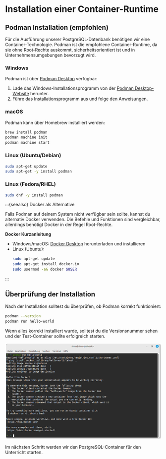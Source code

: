 # Installation einer Container-Runtime

## Podman Installation (empfohlen)

Für die Ausführung unserer PostgreSQL-Datenbank benötigen wir eine Container-Technologie. Podman ist die empfohlene Container-Runtime, da sie ohne Root-Rechte auskommt, sicherheitsorientiert ist und in Unternehmensumgebungen bevorzugt wird.

### Windows
Podman ist über [Podman Desktop](https://podman-desktop.io/) verfügbar:
1. Lade das Windows-Installationsprogramm von der [Podman Desktop-Website](https://podman-desktop.io/downloads) herunter.
2. Führe das Installationsprogramm aus und folge den Anweisungen.

### macOS
Podman kann über Homebrew installiert werden:
```bash
brew install podman
podman machine init
podman machine start
```

### Linux (Ubuntu/Debian)
```bash
sudo apt-get update
sudo apt-get -y install podman
```

### Linux (Fedora/RHEL)
```bash
sudo dnf -y install podman
```

:::{seealso} Docker als Alternative

Falls Podman auf deinem System nicht verfügbar sein sollte, kannst du alternativ Docker verwenden. Die Befehle und Funktionen sind vergleichbar, allerdings benötigt Docker in der Regel Root-Rechte.

**Docker Kurzanleitung**

- Windows/macOS: [Docker Desktop](https://www.docker.com/products/docker-desktop/) herunterladen und installieren
- Linux (Ubuntu): 
  ```bash
  sudo apt-get update
  sudo apt-get install docker.io
  sudo usermod -aG docker $USER
  ```
:::

## Überprüfung der Installation

Nach der Installation solltest du überprüfen, ob Podman korrekt funktioniert:

```bash
podman --version
podman run hello-world
```

Wenn alles korrekt installiert wurde, solltest du die Versionsnummer sehen und der Test-Container sollte erfolgreich starten.

![Podman Überprüfung](img/container_verification.png)

Im nächsten Schritt werden wir den PostgreSQL-Container für den Unterricht starten.
